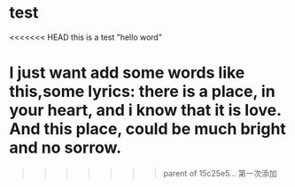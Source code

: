 # test
<<<<<<< HEAD
this is a test 
"hello word"

I just want add some words like this,some lyrics:
there is a place, in your heart, and i know that it is love. And this place, could be much bright and no sorrow. 
=======
>>>>>>> parent of 15c25e5...  第一次添加
